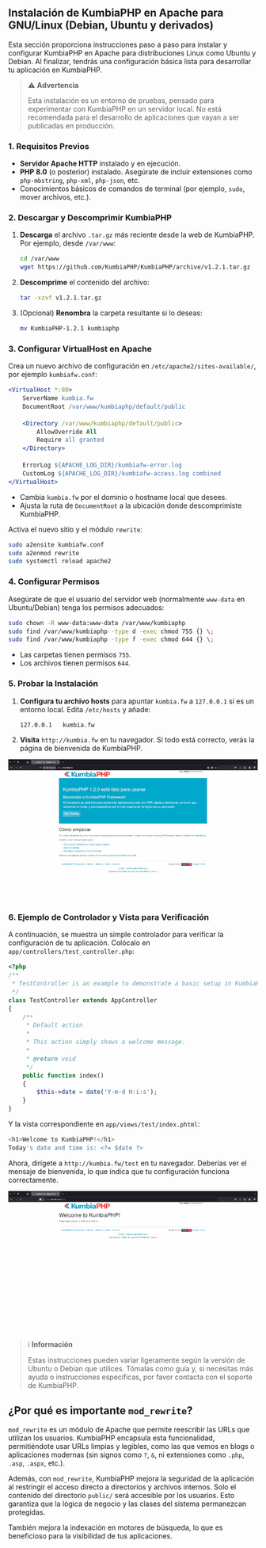 ## Instalación de KumbiaPHP en Apache para GNU/Linux (Debian, Ubuntu y derivados)

Esta sección proporciona instrucciones paso a paso para instalar y configurar KumbiaPHP en Apache para distribuciones
Linux como Ubuntu y Debian. Al finalizar, tendrás una configuración básica lista para desarrollar tu aplicación en
KumbiaPHP.

> ⚠️ **Advertencia**  
>
> Esta instalación es un entorno de pruebas, pensado para experimentar con KumbiaPHP en un servidor local. No está
> recomendada para el desarrollo de aplicaciones que vayan a ser publicadas en producción.

### 1. Requisitos Previos

- **Servidor Apache HTTP** instalado y en ejecución.  
- **PHP 8.0** (o posterior) instalado. Asegúrate de incluir extensiones como `php-mbstring`, `php-xml`, `php-json`, etc.  
- Conocimientos básicos de comandos de terminal (por ejemplo, `sudo`, mover archivos, etc.).

### 2. Descargar y Descomprimir KumbiaPHP

1. **Descarga** el archivo `.tar.gz` más reciente desde la web de KumbiaPHP. Por ejemplo, desde `/var/www`:
   ```bash
   cd /var/www
   wget https://github.com/KumbiaPHP/KumbiaPHP/archive/v1.2.1.tar.gz
   ```
2. **Descomprime** el contenido del archivo:
   ```bash
   tar -xzvf v1.2.1.tar.gz
   ```
3. (Opcional) **Renombra** la carpeta resultante si lo deseas:
   ```bash
   mv KumbiaPHP-1.2.1 kumbiaphp
   ``` 

### 3. Configurar VirtualHost en Apache

Crea un nuevo archivo de configuración en `/etc/apache2/sites-available/`, por ejemplo `kumbiafw.conf`:

```apache
<VirtualHost *:80>
    ServerName kumbia.fw
    DocumentRoot /var/www/kumbiaphp/default/public

    <Directory /var/www/kumbiaphp/default/public>
        AllowOverride All
        Require all granted
    </Directory>
    
    ErrorLog ${APACHE_LOG_DIR}/kumbiafw-error.log
    CustomLog ${APACHE_LOG_DIR}/kumbiafw-access.log combined
</VirtualHost>
```

- Cambia `kumbia.fw` por el dominio o hostname local que desees.
- Ajusta la ruta de `DocumentRoot` a la ubicación donde descomprimiste KumbiaPHP.

Activa el nuevo sitio y el módulo `rewrite`:

```bash
sudo a2ensite kumbiafw.conf
sudo a2enmod rewrite
sudo systemctl reload apache2
```

### 4. Configurar Permisos

Asegúrate de que el usuario del servidor web (normalmente `www-data` en Ubuntu/Debian) tenga los permisos adecuados:

```bash
sudo chown -R www-data:www-data /var/www/kumbiaphp
sudo find /var/www/kumbiaphp -type d -exec chmod 755 {} \;
sudo find /var/www/kumbiaphp -type f -exec chmod 644 {} \;
```

- Las carpetas tienen permisos `755`.
- Los archivos tienen permisos `644`.


### 5. Probar la Instalación

1. **Configura tu archivo hosts** para apuntar `kumbia.fw` a `127.0.0.1` si es un entorno local. Edita `/etc/hosts` y
añade:
   ```
   127.0.0.1   kumbia.fw
   ```
2. **Visita** `http://kumbia.fw` en tu navegador. Si todo está correcto, verás la página de bienvenida de KumbiaPHP.

![Instalación exitosa](../images/welcome-page.jpg)

### 6. Ejemplo de Controlador y Vista para Verificación

A continuación, se muestra un simple controlador para verificar la configuración de tu aplicación. Colócalo en
`app/controllers/test_controller.php`:

```php
<?php
/**
 * TestController is an example to demonstrate a basic setup in KumbiaPHP.
 */
class TestController extends AppController
{
    /**
     * Default action
     *
     * This action simply shows a welcome message.
     *
     * @return void
     */
    public function index()
    {
        $this->date = date('Y-m-d H:i:s');
    }
}
```

Y la vista correspondiente en `app/views/test/index.phtml`:

```php
<h1>Welcome to KumbiaPHP!</h1>
Today's date and time is: <?= $date ?>
```

Ahora, dirígete a `http://kumbia.fw/test` en tu navegador. Deberías ver el mensaje de bienvenida, lo que indica que tu
configuración funciona correctamente.

![Mensaje de bienvenida](../images/test-welcome-message.jpg)

> ℹ️ **Información**  
>
> Estas instrucciones pueden variar ligeramente según la versión de Ubuntu o Debian que utilices. Tómalas como guía y,
> si necesitas más ayuda o instrucciones específicas, por favor contacta con el soporte de KumbiaPHP.

## ¿Por qué es importante `mod_rewrite`?

`mod_rewrite` es un módulo de Apache que permite reescribir las URLs que utilizan los usuarios. KumbiaPHP encapsula esta
funcionalidad, permitiéndote usar URLs limpias y legibles, como las que vemos en blogs o aplicaciones modernas (sin
signos como `?`, `&`, ni extensiones como `.php`, `.asp`, `.aspx`, etc.).

Además, con `mod_rewrite`, KumbiaPHP mejora la seguridad de la aplicación al restringir el acceso directo a directorios
y archivos internos. Solo el contenido del directorio `public/` será accesible por los usuarios. Esto garantiza que la
lógica de negocio y las clases del sistema permanezcan protegidas.

También mejora la indexación en motores de búsqueda, lo que es beneficioso para la visibilidad de tus aplicaciones.

